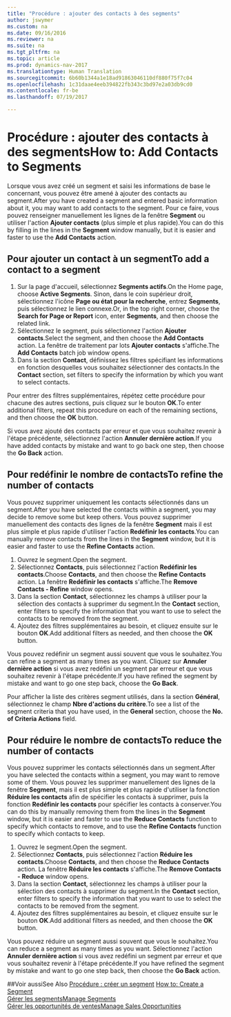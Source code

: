 ```yaml
---
title: "Procédure : ajouter des contacts à des segments"
author: jswymer
ms.custom: na
ms.date: 09/16/2016
ms.reviewer: na
ms.suite: na
ms.tgt_pltfrm: na
ms.topic: article
ms.prod: dynamics-nav-2017
ms.translationtype: Human Translation
ms.sourcegitcommit: 6b60b1344a1e18ad91863046110df880f75f7c04
ms.openlocfilehash: 1c31daae4eeb394822fb343c3bd97e2a03db9cd0
ms.contentlocale: fr-be
ms.lasthandoff: 07/19/2017

---
```

# <a name="how-to-add-contacts-to-segments"></a><span data-ttu-id="e3e66-102">Procédure : ajouter des contacts à des segments</span><span class="sxs-lookup"><span data-stu-id="e3e66-102">How to: Add Contacts to Segments</span></span>
<span data-ttu-id="e3e66-103">Lorsque vous avez créé un segment et saisi les informations de base le concernant, vous pouvez être amené à ajouter des contacts au segment.</span><span class="sxs-lookup"><span data-stu-id="e3e66-103">After you have created a segment and entered basic information about it, you may want to add contacts to the segment.</span></span> <span data-ttu-id="e3e66-104">Pour ce faire, vous pouvez renseigner manuellement les lignes de la fenêtre **Segment** ou utiliser l'action **Ajouter contacts** (plus simple et plus rapide).</span><span class="sxs-lookup"><span data-stu-id="e3e66-104">You can do this by filling in the lines in the **Segment** window manually, but it is easier and faster to use the **Add Contacts** action.</span></span>

## <a name="to-add-a-contact-to-a-segment"></a><span data-ttu-id="e3e66-105">Pour ajouter un contact à un segment</span><span class="sxs-lookup"><span data-stu-id="e3e66-105">To add a contact to a segment</span></span>
1. <span data-ttu-id="e3e66-106">Sur la page d'accueil, sélectionnez **Segments actifs**.</span><span class="sxs-lookup"><span data-stu-id="e3e66-106">On the Home page, choose **Active Segments**.</span></span> <span data-ttu-id="e3e66-107">Sinon, dans le coin supérieur droit, sélectionnez l'icône **Page ou état pour la recherche**, entrez **Segments**, puis sélectionnez le lien connexe.</span><span class="sxs-lookup"><span data-stu-id="e3e66-107">Or, in the top right corner, choose the **Search for Page or Report** icon, enter **Segments**, and then choose the related link.</span></span>  
2. <span data-ttu-id="e3e66-108">Sélectionnez le segment, puis sélectionnez l'action **Ajouter contacts**.</span><span class="sxs-lookup"><span data-stu-id="e3e66-108">Select the segment, and then choose the **Add Contacts** action.</span></span> <span data-ttu-id="e3e66-109">La fenêtre de traitement par lots **Ajouter contacts** s'affiche.</span><span class="sxs-lookup"><span data-stu-id="e3e66-109">The **Add Contacts** batch job window opens.</span></span>
3. <span data-ttu-id="e3e66-110">Dans la section **Contact**, définissez les filtres spécifiant les informations en fonction desquelles vous souhaitez sélectionner des contacts.</span><span class="sxs-lookup"><span data-stu-id="e3e66-110">In the **Contact** section, set filters to specify the information by which you want to select contacts.</span></span>

<span data-ttu-id="e3e66-111">Pour entrer des filtres supplémentaires, répétez cette procédure pour chacune des autres sections, puis cliquez sur le bouton **OK**.</span><span class="sxs-lookup"><span data-stu-id="e3e66-111">To enter additional filters, repeat this procedure on each of the remaining sections, and then choose the **OK** button.</span></span>

<span data-ttu-id="e3e66-112">Si vous avez ajouté des contacts par erreur et que vous souhaitez revenir à l'étape précédente, sélectionnez l'action **Annuler dernière action**.</span><span class="sxs-lookup"><span data-stu-id="e3e66-112">If you have added contacts by mistake and want to go back one step, then choose the **Go Back** action.</span></span>

## <a name="to-refine-the-number-of-contacts"></a><span data-ttu-id="e3e66-113">Pour redéfinir le nombre de contacts</span><span class="sxs-lookup"><span data-stu-id="e3e66-113">To refine the number of contacts</span></span>
<span data-ttu-id="e3e66-114">Vous pouvez supprimer uniquement les contacts sélectionnés dans un segment.</span><span class="sxs-lookup"><span data-stu-id="e3e66-114">After you have selected the contacts within a segment, you may decide to remove some but keep others.</span></span> <span data-ttu-id="e3e66-115">Vous pouvez supprimer manuellement des contacts des lignes de la fenêtre **Segment** mais il est plus simple et plus rapide d'utiliser l'action **Redéfinir les contacts**.</span><span class="sxs-lookup"><span data-stu-id="e3e66-115">You can manually remove contacts from the lines in the **Segment** window, but it is easier and faster to use the **Refine Contacts** action.</span></span>

1. <span data-ttu-id="e3e66-116">Ouvrez le segment.</span><span class="sxs-lookup"><span data-stu-id="e3e66-116">Open the segment.</span></span>
2. <span data-ttu-id="e3e66-117">Sélectionnez **Contacts**, puis sélectionnez l'action **Redéfinir les contacts**.</span><span class="sxs-lookup"><span data-stu-id="e3e66-117">Choose **Contacts**, and then choose the **Refine Contacts** action.</span></span> <span data-ttu-id="e3e66-118">La fenêtre **Redéfinir les contacts** s'affiche.</span><span class="sxs-lookup"><span data-stu-id="e3e66-118">The **Remove Contacts - Refine** window opens.</span></span>
3. <span data-ttu-id="e3e66-119">Dans la section **Contact**, sélectionnez les champs à utiliser pour la sélection des contacts à supprimer du segment.</span><span class="sxs-lookup"><span data-stu-id="e3e66-119">In the **Contact** section, enter filters to specify the information that you want to use to select the contacts to be removed from the segment.</span></span>
4. <span data-ttu-id="e3e66-120">Ajoutez des filtres supplémentaires au besoin, et cliquez ensuite sur le bouton **OK**.</span><span class="sxs-lookup"><span data-stu-id="e3e66-120">Add additional filters as needed, and then choose the **OK** button.</span></span>

<span data-ttu-id="e3e66-121">Vous pouvez redéfinir un segment aussi souvent que vous le souhaitez.</span><span class="sxs-lookup"><span data-stu-id="e3e66-121">You can refine a segment as many times as you want.</span></span> <span data-ttu-id="e3e66-122">Cliquez sur **Annuler dernière action** si vous avez redéfini un segment par erreur et que vous souhaitez revenir à l'étape précédente.</span><span class="sxs-lookup"><span data-stu-id="e3e66-122">If you have refined the segment by mistake and want to go one step back, choose the **Go Back**.</span></span>

<span data-ttu-id="e3e66-123">Pour afficher la liste des critères segment utilisés, dans la section **Général**, sélectionnez le champ **Nbre d'actions du critère**.</span><span class="sxs-lookup"><span data-stu-id="e3e66-123">To see a list of the segment criteria that you have used, in the **General** section, choose the **No. of Criteria Actions** field.</span></span>

## <a name="to-reduce-the-number-of-contacts"></a><span data-ttu-id="e3e66-124">Pour réduire le nombre de contacts</span><span class="sxs-lookup"><span data-stu-id="e3e66-124">To reduce the number of contacts</span></span>
<span data-ttu-id="e3e66-125">Vous pouvez supprimer les contacts sélectionnés dans un segment.</span><span class="sxs-lookup"><span data-stu-id="e3e66-125">After you have selected the contacts within a segment, you may want to remove some of them.</span></span> <span data-ttu-id="e3e66-126">Vous pouvez les supprimer manuellement des lignes de la fenêtre **Segment**, mais il est plus simple et plus rapide d'utiliser la fonction **Réduire les contacts** afin de spécifier les contacts à supprimer, puis la fonction **Redéfinir les contacts** pour spécifier les contacts à conserver.</span><span class="sxs-lookup"><span data-stu-id="e3e66-126">You can do this by manually removing them from the lines in the **Segment** window, but it is easier and faster to use the **Reduce Contacts** function to specify which contacts to remove, and to use the **Refine Contacts** function to specify which contacts to keep.</span></span>

1. <span data-ttu-id="e3e66-127">Ouvrez le segment.</span><span class="sxs-lookup"><span data-stu-id="e3e66-127">Open the segment.</span></span>
2. <span data-ttu-id="e3e66-128">Sélectionnez **Contacts**, puis sélectionnez l'action **Réduire les contacts**.</span><span class="sxs-lookup"><span data-stu-id="e3e66-128">Choose **Contacts**, and then choose the **Reduce Contacts** action.</span></span> <span data-ttu-id="e3e66-129">La fenêtre **Réduire les contacts** s'affiche.</span><span class="sxs-lookup"><span data-stu-id="e3e66-129">The **Remove Contacts - Reduce** window opens.</span></span>
3. <span data-ttu-id="e3e66-130">Dans la section **Contact**, sélectionnez les champs à utiliser pour la sélection des contacts à supprimer du segment.</span><span class="sxs-lookup"><span data-stu-id="e3e66-130">In the **Contact** section, enter filters to specify the information that you want to use to select the contacts to be removed from the segment.</span></span>
4. <span data-ttu-id="e3e66-131">Ajoutez des filtres supplémentaires au besoin, et cliquez ensuite sur le bouton **OK**.</span><span class="sxs-lookup"><span data-stu-id="e3e66-131">Add additional filters as needed, and then choose the **OK** button.</span></span>

<span data-ttu-id="e3e66-132">Vous pouvez réduire un segment aussi souvent que vous le souhaitez.</span><span class="sxs-lookup"><span data-stu-id="e3e66-132">You can reduce a segment as many times as you want.</span></span> <span data-ttu-id="e3e66-133">Sélectionnez l'action **Annuler dernière action** si vous avez redéfini un segment par erreur et que vous souhaitez revenir à l'étape précédente.</span><span class="sxs-lookup"><span data-stu-id="e3e66-133">If you have refined the segment by mistake and want to go one step back, then choose the **Go Back** action.</span></span>

##<a name="see-also"></a><span data-ttu-id="e3e66-134">Voir aussi</span><span class="sxs-lookup"><span data-stu-id="e3e66-134">See Also</span></span>
<span data-ttu-id="e3e66-135">[Procédure : créer un segment](marketing-how-create-segment.md) </span><span class="sxs-lookup"><span data-stu-id="e3e66-135">[How to: Create a Segment](marketing-how-create-segment.md) </span></span>  
[<span data-ttu-id="e3e66-136">Gérer les segments</span><span class="sxs-lookup"><span data-stu-id="e3e66-136">Manage Segments</span></span>](marketing-segments.md)  
[<span data-ttu-id="e3e66-137">Gérer les opportunités de ventes</span><span class="sxs-lookup"><span data-stu-id="e3e66-137">Manage Sales Opportunities</span></span>](marketing-manage-sales-opportunities.md)  

